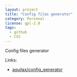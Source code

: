 ```yaml
---
layout: project
title: "Config files generator"
category: Personal
license: gpl-2.0
tags:
  - github
  - CSS
---
```


Config files generator

Links:


* [aquilax/config_generator](https://github.com/aquilax/config_generator)
